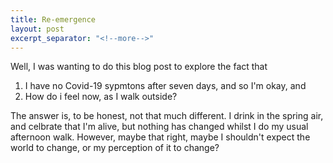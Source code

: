 ```yaml
---
title: Re-emergence
layout: post
excerpt_separator: "<!--more-->"
---
```


Well, I was wanting to do this blog post to explore the fact that 
1. I have no Covid-19 sypmtons after seven days, and so I'm okay, and
2. How do i feel now, as I walk outside?

The answer is, to be honest, not that much different. I drink in the spring air, and celbrate that I'm alive, but nothing has changed whilst I do my usual afternoon walk. However, maybe that right, maybe I shouldn't expect the world to change, or my perception of it to change?